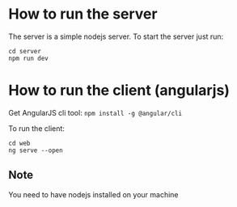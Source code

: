 
# How to run the server
The server is a simple nodejs server. 
To start the server just run:
```
cd server
npm run dev
```

# How to run the client (angularjs)
Get AngularJS cli tool:
`npm install -g @angular/cli`

To run the client:

```
cd web
ng serve --open
```

## Note
You need to have nodejs installed on your machine